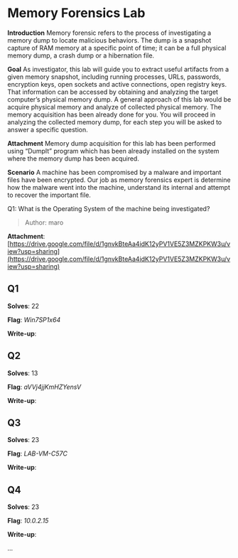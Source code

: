 # Memory Forensics Lab

**Introduction**
Memory forensic refers to the process of investigating a memory dump to locate malicious behaviors. The dump is a snapshot capture of RAM memory at a specific point of time; it can be a full physical memory dump, a crash dump or a hibernation file.

**Goal**
As investigator, this lab will guide you to extract useful artifacts from a given memory snapshot, including running processes, URLs, passwords, encryption keys, open sockets and active connections, open registry keys. That information can be accessed by obtaining and analyzing the target computer’s physical memory dump. A general approach of this lab would be acquire physical memory and analyze of collected physical memory. The memory acquisition has been already done for you. You will proceed in analyzing the collected memory dump, for each step you will be asked to answer a specific question. 

**Attachment** 
Memory dump acquisition for this lab has been performed using “DumpIt” program which has been already installed on the system where the memory dump has been acquired. 

**Scenario** 
A machine has been compromised by a malware and important files have been encrypted. Our job as memory forensics expert is determine how the malware went into the machine, understand its internal and attempt to recover the important file.

Q1: What is the Operating System of the machine being investigated?

> Author: maro

**Attachment**: [https://drive.google.com/file/d/1gnvkBteAa4idK12yPV1VE5Z3MZKPKW3u/view?usp=sharing](https://drive.google.com/file/d/1gnvkBteAa4idK12yPV1VE5Z3MZKPKW3u/view?usp=sharing)

## Q1

**Solves**: 22

**Flag**:  *Win7SP1x64*

**Write-up**:

## Q2

**Solves**: 13

**Flag**:  *aVVj4jjKmHZYensV*

**Write-up**:


## Q3

**Solves**: 23

**Flag**:  *LAB-VM-C57C*

**Write-up**:

## Q4

**Solves**: 23

**Flag**:  *10.0.2.15*

**Write-up**:

...